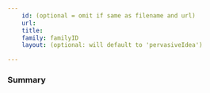 ```yaml
---
	id: (optional = omit if same as filename and url)
	url: 
	title: 
	family: familyID
	layout: (optional: will default to 'pervasiveIdea')

---
```


### Summary
